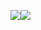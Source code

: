  
 ​![](https://github-readme-stats.vercel.app/api?username=nekunda&show_icons=true&count_private=true) 
 ​![](https://github-readme-stats.vercel.app/api/top-langs/?username=nekunda&hide=html&layout=compact)
